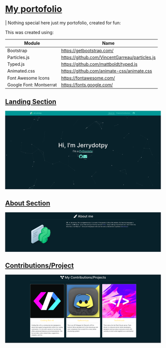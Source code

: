 # [My portofolio](https://jerry-py.github.io)

| Nothing special here just my portofolio, created for fun:

This was created using:

| Module | Name |
| ------ | ---- |
| Bootstrap | https://getbootstrap.com/ |
| Particles.js | https://github.com/VincentGarreau/particles.js |
| Typed.js | https://github.com/mattboldt/typed.js |
| Animated.css | https://github.com/animate-css/animate.css |
| Font Awesome Icons | https://fontawesome.com/ |
| Google Font: Montserrat | https://fonts.google.com/ |


## [Landing Section](https://jerry-py.github.io)

![Landing](./src/readme1.png)


## [About Section](https://jerry-py.github.io#about)

![About](src/readme2.png)


## [Contributions/Project](https://jerry-py.github.io/#projects)

![Projects](src/readme3.png)